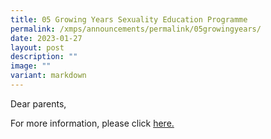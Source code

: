 ```yaml
---
title: 05 Growing Years Sexuality Education Programme
permalink: /xmps/announcements/permalink/05growingyears/
date: 2023-01-27
layout: post
description: ""
image: ""
variant: markdown
---
```

Dear parents,

For more information, please click [here.](https://xinminpri.moe.edu.sg/our-resources/for-parents/sexuality-education-programme/)